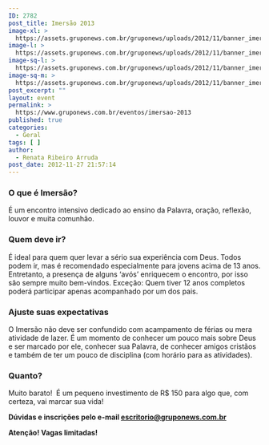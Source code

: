```yaml
---
ID: 2782
post_title: Imersão 2013
image-xl: >
  https://assets.gruponews.com.br/gruponews/uploads/2012/11/banner_imersao2013.jpg
image-l: >
  https://assets.gruponews.com.br/gruponews/uploads/2012/11/banner_imersao2013.jpg
image-sq-l: >
  https://assets.gruponews.com.br/gruponews/uploads/2012/11/banner_imersao2013.jpg
image-sq-m: >
  https://assets.gruponews.com.br/gruponews/uploads/2012/11/banner_imersao2013-720x353.jpg
post_excerpt: ""
layout: event
permalink: >
  https://www.gruponews.com.br/eventos/imersao-2013
published: true
categories:
  - Geral
tags: [ ]
author:
  - Renata Ribeiro Arruda
post_date: 2012-11-27 21:57:14
---
```

<h3>O que é Imersão?</h3>
É um encontro intensivo dedicado ao ensino da Palavra, oração, reflexão, louvor e muita comunhão.
<h3>Quem deve ir?</h3>
É ideal para quem quer levar a sério sua experiência com Deus. Todos podem ir, mas é recomendado especialmente para jovens acima de 13 anos. Entretanto, a presença de alguns ‘avós’ enriquecem o encontro, por isso são sempre muito bem-vindos. Exceção: Quem tiver 12 anos completos poderá participar apenas acompanhado por um dos pais.
<h3>Ajuste suas expectativas</h3>
O Imersão não deve ser confundido com acampamento de férias ou mera atividade de lazer. É um momento de conhecer um pouco mais sobre Deus e ser marcado por ele, conhecer sua Palavra, de conhecer amigos cristãos e também de ter um pouco de disciplina (com horário para as atividades).
<h3>Quanto?</h3>
Muito barato!  É um pequeno investimento de R$ 150 para algo que, com certeza, vai marcar sua vida!

<strong>Dúvidas e inscrições pelo e-mail <a href="mailto:escritorio@gruponews.com.br">escritorio@gruponews.com.br</a></strong>

<strong>Atenção! Vagas limitadas!</strong>